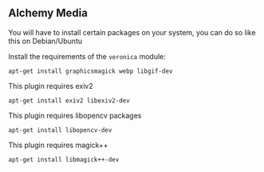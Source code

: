 ## Alchemy Media

You will have to install certain packages on your system,
you can do so like this on Debian/Ubuntu

Install the requirements of the `veronica` module:

    apt-get install graphicsmagick webp libgif-dev

This plugin requires exiv2

    apt-get install exiv2 libexiv2-dev

This plugin requires libopencv packages

    apt-get install libopencv-dev

This plugin requires magick++

    apt-get install libmagick++-dev